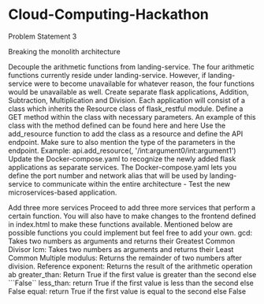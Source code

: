 # Cloud-Computing-Hackathon
Problem Statement 3

Breaking the monolith architecture


Decouple the arithmetic functions from landing-service. The four arithmetic functions currently reside under landing-service. However, if landing-service were to become unavailable for whatever reason, the four functions would be unavailable as well. Create separate flask applications, Addition, Subtraction, Multiplication and Division. Each application will consist of a class which inherits the Resource class of flask_restful module. Define a GET method within the class with necessary parameters. An example of this class with the method defined can be found here and here Use the add_resource function to add the class as a resource and define the API endpoint. Make sure to also mention the type of the parameters in the endpoint. Example: api.add_resource(, '/int:argument0/int:argument1') Update the Docker-compose.yaml to recognize the newly added flask applications as separate services. The Docker-compose.yaml lets you define the port number and network alias that will be used by landing-service to communicate within the entire architecture - Test the new microservices-based application.


Add three more services Proceed to add three more services that perform a certain function. You will also have to make changes to the frontend defined in index.html to make these functions available. Mentioned below are possible functions you could implement but feel free to add your own. gcd: Takes two numbers as arguments and returns their Greatest Common Divisor lcm: Takes two numbers as arguments and returns their Least Common Multiple modulus: Returns the remainder of two numbers after division. Reference exponent: Returns the result of the arithmetic operation ab greater_than: Return True if the first value is greater than the second else ```False`` less_than: return True if the first value is less than the second else False equal: return True if the first value is equal to the second else False
